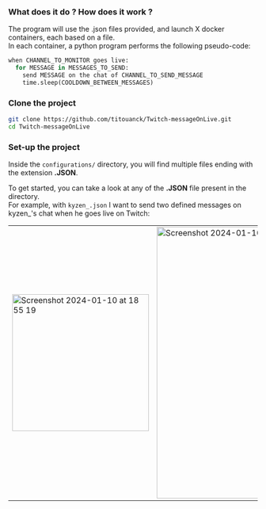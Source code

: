 ### What does it do ? How does it work ?
The program will use the .json files provided, and launch X docker containers, each based on a file.  
In each container, a python program performs the following pseudo-code:  
```python
when CHANNEL_TO_MONITOR goes live:
  for MESSAGE in MESSAGES_TO_SEND:
    send MESSAGE on the chat of CHANNEL_TO_SEND_MESSAGE
    time.sleep(COOLDOWN_BETWEEN_MESSAGES)
```

### Clone the project
```bash
git clone https://github.com/titouanck/Twitch-messageOnLive.git
cd Twitch-messageOnLive
```

### Set-up the project
Inside the `configurations/` directory, you will find multiple files ending with the extension **.JSON**.  

  
To get started, you can take a look at any of the **.JSON** file present in the directory.  
For example, with `kyzen_.json` I want to send two defined messages on kyzen_'s chat when he goes live on Twitch:

|           |           |
|-----------|-----------|
| <img width="276" alt="Screenshot 2024-01-10 at 18 55 19" src="https://github.com/titouanck/Twitch-messageOnLive/assets/87268044/12aa421c-2e02-44df-b115-ec335e698089"> | <img width="548" alt="Screenshot 2024-01-10 at 19 26 43" src="https://github.com/titouanck/Twitch-messageOnLive/assets/87268044/a4daee1a-b7c4-469f-b92f-3b45ce83da05">
